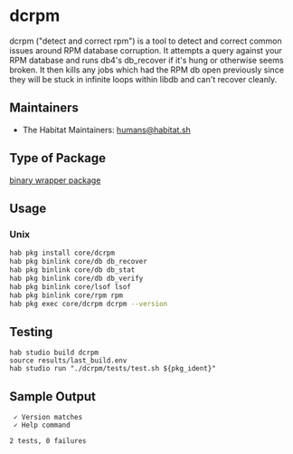 # dcrpm

dcrpm ("detect and correct rpm") is a tool to detect and correct common issues
around RPM database corruption. It attempts a query against your RPM database
and runs db4's db_recover if it's hung or otherwise seems broken. It then kills
any jobs which had the RPM db open previously since they will be stuck in
infinite loops within libdb and can't recover cleanly.

## Maintainers

* The Habitat Maintainers: <humans@habitat.sh>

## Type of Package

[binary wrapper package](https://www.habitat.sh/docs/best-practices/#binary-wrapper)

## Usage

### Unix

```bash
hab pkg install core/dcrpm
hab pkg binlink core/db db_recover
hab pkg binlink core/db db_stat
hab pkg binlink core/db db_verify
hab pkg binlink core/lsof lsof
hab pkg binlink core/rpm rpm
hab pkg exec core/dcrpm dcrpm --version
```

## Testing

```
hab studio build dcrpm
source results/last_build.env
hab studio run "./dcrpm/tests/test.sh ${pkg_ident}"
```

## Sample Output

```
 ✓ Version matches
 ✓ Help command

2 tests, 0 failures
```
